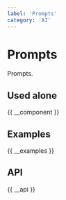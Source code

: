 ```yaml
---
label: 'Prompts'
category: 'AI'
---
```


# Prompts

Prompts.

## Used alone

{{ __component }}

## Examples

{{ __examples }}

## API

{{ __api }}
